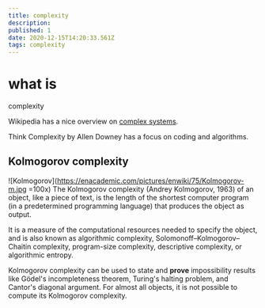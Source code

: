 ```yaml
---
title: complexity
description: 
published: 1
date: 2020-12-15T14:20:33.561Z
tags: complexity
---
```


# what is
complexity

Wikipedia has a nice overview on [complex systems](https://en.wikipedia.org/wiki/Complex_system).

Think Complexity by Allen Downey
has a focus on coding and algorithms.

## Kolmogorov complexity
![Kolmogorov](https://enacademic.com/pictures/enwiki/75/Kolmogorov-m.jpg =100x)
The Kolmogorov complexity (Andrey Kolmogorov, 1963) of an object, like a piece of text, is the length of the shortest computer program (in a predetermined programming language) that produces the object as output.

It is a measure of the computational resources needed to specify the object, and is also known as algorithmic complexity, Solomonoff–Kolmogorov–Chaitin complexity, program-size complexity, descriptive complexity, or algorithmic entropy. 

Kolmogorov complexity can be used to state and **prove** impossibility results like Gödel's incompleteness theorem, Turing's halting problem, and Cantor's diagonal argument. For almost all objects, it is not possible to compute its Kolmogorov complexity.